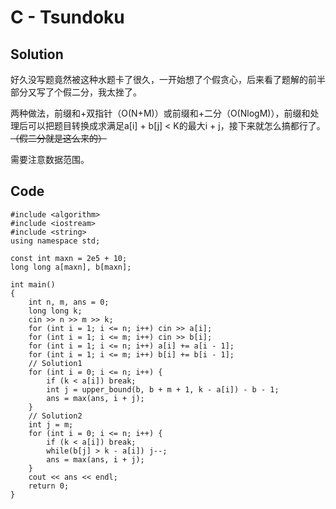 # C - Tsundoku

## Solution

好久没写题竟然被这种水题卡了很久，一开始想了个假贪心，后来看了题解的前半部分又写了个假二分，我太挫了。

两种做法，前缀和+双指针（O(N+M)）或前缀和+二分（O(NlogM)），前缀和处理后可以把题目转换成求满足a[i] + b[j] < K的最大i + j，接下来就怎么搞都行了。~~（假二分就是这么来的）~~

需要注意数据范围。

## Code

    #include <algorithm>
    #include <iostream>
    #include <string>
    using namespace std;

    const int maxn = 2e5 + 10;
    long long a[maxn], b[maxn];

    int main()
    {
        int n, m, ans = 0;
        long long k;
        cin >> n >> m >> k;
        for (int i = 1; i <= n; i++) cin >> a[i];
        for (int i = 1; i <= m; i++) cin >> b[i];
        for (int i = 1; i <= n; i++) a[i] += a[i - 1];
        for (int i = 1; i <= m; i++) b[i] += b[i - 1];
        // Solution1
        for (int i = 0; i <= n; i++) {
            if (k < a[i]) break;
            int j = upper_bound(b, b + m + 1, k - a[i]) - b - 1;
            ans = max(ans, i + j);
        }
        // Solution2
        int j = m;
        for (int i = 0; i <= n; i++) {
            if (k < a[i]) break;
            while(b[j] > k - a[i]) j--;
            ans = max(ans, i + j);
        }
        cout << ans << endl;
        return 0;
    }
